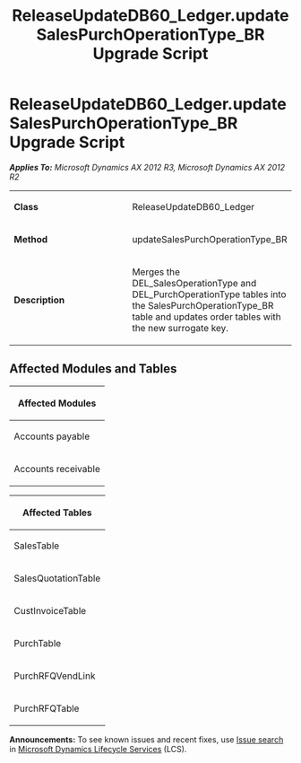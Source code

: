 ﻿---
title: ReleaseUpdateDB60_Ledger.updateSalesPurchOperationType_BR Upgrade Script
TOCTitle: ReleaseUpdateDB60_Ledger.updateSalesPurchOperationType_BR Upgrade Script
ms:assetid: c4dd9da2-3cbc-336e-aef0-0805c4e74af5
ms:mtpsurl: https://msdn.microsoft.com/en-us/library/JJ686868(v=AX.60)
ms:contentKeyID: 49711065
ms.date: 05/18/2015
mtps_version: v=AX.60
---

# ReleaseUpdateDB60\_Ledger.updateSalesPurchOperationType\_BR Upgrade Script 


_**Applies To:** Microsoft Dynamics AX 2012 R3, Microsoft Dynamics AX 2012 R2_

<table>
<colgroup>
<col style="width: 50%" />
<col style="width: 50%" />
</colgroup>
<tbody>
<tr class="odd">
<td><p><strong>Class</strong></p></td>
<td><p>ReleaseUpdateDB60_Ledger</p></td>
</tr>
<tr class="even">
<td><p><strong>Method</strong></p></td>
<td><p>updateSalesPurchOperationType_BR</p></td>
</tr>
<tr class="odd">
<td><p><strong>Description</strong></p></td>
<td><p>Merges the DEL_SalesOperationType and DEL_PurchOperationType tables into the SalesPurchOperationType_BR table and updates order tables with the new surrogate key.</p></td>
</tr>
</tbody>
</table>


## Affected Modules and Tables

<table>
<colgroup>
<col style="width: 100%" />
</colgroup>
<thead>
<tr class="header">
<th><p>Affected Modules</p></th>
</tr>
</thead>
<tbody>
<tr class="odd">
<td><p>Accounts payable</p></td>
</tr>
<tr class="even">
<td><p>Accounts receivable</p></td>
</tr>
</tbody>
</table>


<table>
<colgroup>
<col style="width: 100%" />
</colgroup>
<thead>
<tr class="header">
<th><p>Affected Tables</p></th>
</tr>
</thead>
<tbody>
<tr class="odd">
<td><p>SalesTable</p></td>
</tr>
<tr class="even">
<td><p>SalesQuotationTable</p></td>
</tr>
<tr class="odd">
<td><p>CustInvoiceTable</p></td>
</tr>
<tr class="even">
<td><p>PurchTable</p></td>
</tr>
<tr class="odd">
<td><p>PurchRFQVendLink</p></td>
</tr>
<tr class="even">
<td><p>PurchRFQTable</p></td>
</tr>
</tbody>
</table>

  
**Announcements:** To see known issues and recent fixes, use [Issue search](http://go.microsoft.com/fwlink/?linkid=389258) in [Microsoft Dynamics Lifecycle Services](http://go.microsoft.com/fwlink/?linkid=306505) (LCS).

